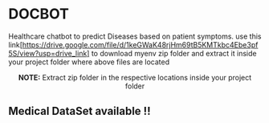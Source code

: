 # DOCBOT
Healthcare chatbot to predict Diseases based on patient symptoms. use this link[https://drive.google.com/file/d/1keGWaK48rjHm69tB5KMTkbc4Ebe3pf5S/view?usp=drive_link] to download myenv zip folder and extract it inside your project folder where above files are located 
<br>
<p align="center">
  <b>NOTE:</b> Extract zip folder in the respective locations inside your project folder
</p>

Medical DataSet available !!
---- 
